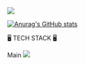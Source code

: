 <img src="https://capsule-render.vercel.app/api?type=cylinder&color=D7E5F1&height=150&section=header&text=HSO%20GITHUB&fontColor=FFFFFF&fontSize=50&animation=twinkling" />

[![Anurag's GitHub stats](https://github-readme-stats.vercel.app/api?username=Sosohy)](https://github.com/anuraghazra/github-readme-stats)

🖥 TECH STACK 🖥

Main
<img src="https://img.shields.io/badge/-바탕색?style=flat&logo=로고이름&logoColor=white"/>


